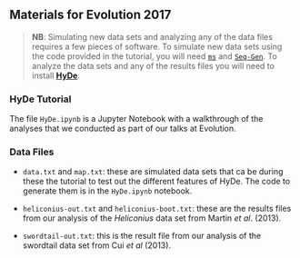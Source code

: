 ## Materials for Evolution 2017

> **NB**: Simulating new data sets and analyzing any of the data files requires
> a few pieces of software. To simulate new data sets using the code provided in the
> tutorial, you will need [`ms`](http://home.uchicago.edu/rhudson1/source/mksamples.html)
> and [`Seq-Gen`](http://tree.bio.ed.ac.uk/software/seqgen/). To analyze the data sets and
> any of the results files you will need to install [**HyDe**](http://hybridization-detection.rtfd.io).

### HyDe Tutorial

The file `HyDe.ipynb` is a Jupyter Notebook with a walkthrough of the analyses
that we conducted as part of our talks at Evolution.

### Data Files

 - `data.txt` and `map.txt`: these are simulated data sets that ca be during these
   the tutorial to test out the different features of HyDe. The code to generate
   them is in the `HyDe.ipynb` notebook.

 - `heliconius-out.txt` and `heliconius-boot.txt`: these are the results files from
   our analysis of the _Heliconius_ data set from Martin _et al_. (2013).

 - `swordtail-out.txt`: this is the result file from our analysis of the swordtail
   data set from Cui _et al_ (2013).
